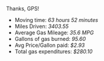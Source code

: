 <!--
.. title: Final trip stats
.. date: 2007/07/31 13:37
.. slug: final-trip-stats
.. tags:
.. link:
.. description:
-->

Thanks, GPS!

* Moving time: _63 hours 52 minutes_
* Miles Driven: _3403.55_
* Average Gas Mileage: _35.6 MPG_
* Gallons of gas burned: _95.60_
* Avg Price/Gallon paid: _$2.93_
* Total gas expenditures: _$280.10_
